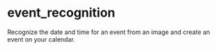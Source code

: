 # event_recognition
Recognize the date and time for an event from an image and create an event on your calendar.
